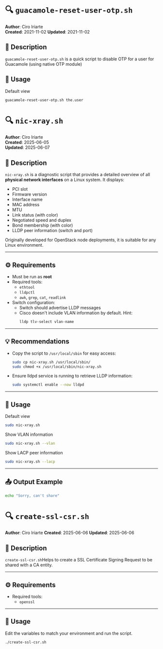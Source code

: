 # 🔍 `guacamole-reset-user-otp.sh`

**Author**: Ciro Iriarte  
**Created**: 2021-11-02 
**Updated**: 2021-11-02  

## 📝 Description

`guacamole-reset-user-otp.sh` is a quick script to disable OTP for a user for Guacamole (using native OTP module)

## 🚀 Usage

Default view

```bash
guacamole-reset-user-otp.sh the.user
  ```

# 🔍 `nic-xray.sh`

**Author**: Ciro Iriarte  
**Created**: 2025-06-05  
**Updated**: 2025-06-07  

## 📝 Description

`nic-xray.sh` is a diagnostic script that provides a detailed overview of all **physical network interfaces** on a Linux system. It displays:

- PCI slot
- Firmware version
- Interface name
- MAC address
- MTU
- Link status (with color)
- Negotiated speed and duplex
- Bond membership (with color)
- LLDP peer information (switch and port)

Originally developed for OpenStack node deployments, it is suitable for any Linux environment.

---

## ⚙️ Requirements

- Must be run as **root**
- Required tools:
  - `ethtool`
  - `lldpctl`
  - `awk`, `grep`, `cat`, `readlink`
- Switch configuration:
  - Switch should advertise LLDP messages
  - Cisco doesn't include VLAN information by default.
    Hint:
    ```bash
    lldp tlv-select vlan-name
    ```

---

## 💡 Recommendations

- Copy the script to `/usr/local/sbin` for easy access:
  ```bash
  sudo cp nic-xray.sh /usr/local/sbin/
  sudo chmod +x /usr/local/sbin/nic-xray.sh
  ```

- Ensure lldpd service is running to retrieve LLDP information:
  ```bash
  sudo systemctl enable --now lldpd
  ```

---

## 🚀 Usage

Default view

```bash
sudo nic-xray.sh
  ```

Show VLAN information

```bash
sudo nic-xray.sh --vlan
```

Show LACP peer information

```bash
sudo nic-xray.sh --lacp
```

---

## 📤 Output Example

```bash
echo "Sorry, can't share"
```

# 🔍 `create-ssl-csr.sh`
**Author**: Ciro Iriarte
**Created**: 2025-06-06
**Updated**: 2025-06-06

## 📝 Description

`create-ssl-csr.sh`Helps to create a SSL Certificate Signing Request to be shared with a CA entity.

---

## ⚙️ Requirements

- Required tools:
  - `openssl`

---

## 🚀 Usage

Edit the variables to match your environment and run the script.

```bash
./create-ssl-csr.sh
```

